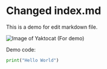 # Changed index.md

This is a demo for edit markdown file.

![Image of Yaktocat (For demo)](https://octodex.github.com/images/yaktocat.png)

Demo code:
```python
print("Hello World")
```

